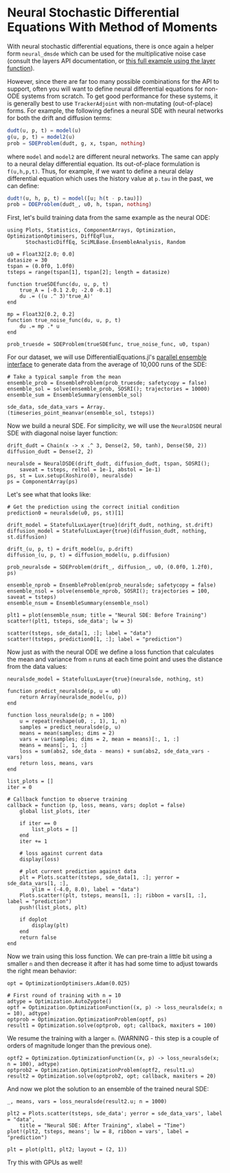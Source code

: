 # Neural Stochastic Differential Equations With Method of Moments

With neural stochastic differential equations, there is once again a helper form
`neural_dmsde` which can be used for the multiplicative noise case (consult the
layers API documentation, or [this full example using the layer
function](https://github.com/MikeInnes/zygote-paper/blob/master/neural_sde/neural_sde.jl)).

However, since there are far too many possible combinations for the API to
support, often you will want to define neural differential equations for
non-ODE systems from scratch. To get good performance for these systems,
it is generally best to use `TrackerAdjoint` with non-mutating (out-of-place)
forms. For example, the following defines a neural SDE with neural networks
for both the drift and diffusion terms:

```julia
dudt(u, p, t) = model(u)
g(u, p, t) = model2(u)
prob = SDEProblem(dudt, g, x, tspan, nothing)
```

where `model` and `model2` are different neural networks. The same can apply to
a neural delay differential equation. Its out-of-place formulation is
`f(u,h,p,t)`. Thus, for example, if we want to define a neural delay differential
equation which uses the history value at `p.tau` in the past, we can define:

```julia
dudt!(u, h, p, t) = model([u; h(t - p.tau)])
prob = DDEProblem(dudt_, u0, h, tspan, nothing)
```

First, let's build training data from the same example as the neural ODE:

```@example nsde
using Plots, Statistics, ComponentArrays, Optimization, OptimizationOptimisers, DiffEqFlux,
      StochasticDiffEq, SciMLBase.EnsembleAnalysis, Random

u0 = Float32[2.0; 0.0]
datasize = 30
tspan = (0.0f0, 1.0f0)
tsteps = range(tspan[1], tspan[2]; length = datasize)
```

```@example nsde
function trueSDEfunc(du, u, p, t)
    true_A = [-0.1 2.0; -2.0 -0.1]
    du .= ((u .^ 3)'true_A)'
end

mp = Float32[0.2, 0.2]
function true_noise_func(du, u, p, t)
    du .= mp .* u
end

prob_truesde = SDEProblem(trueSDEfunc, true_noise_func, u0, tspan)
```

For our dataset, we will use DifferentialEquations.jl's [parallel ensemble
interface](https://docs.sciml.ai/DiffEqDocs/stable/features/ensemble/) to generate
data from the average of 10,000 runs of the SDE:

```@example nsde
# Take a typical sample from the mean
ensemble_prob = EnsembleProblem(prob_truesde; safetycopy = false)
ensemble_sol = solve(ensemble_prob, SOSRI(); trajectories = 10000)
ensemble_sum = EnsembleSummary(ensemble_sol)

sde_data, sde_data_vars = Array.(timeseries_point_meanvar(ensemble_sol, tsteps))
```

Now we build a neural SDE. For simplicity, we will use the `NeuralDSDE`
neural SDE with diagonal noise layer function:

```@example nsde
drift_dudt = Chain(x -> x .^ 3, Dense(2, 50, tanh), Dense(50, 2))
diffusion_dudt = Dense(2, 2)

neuralsde = NeuralDSDE(drift_dudt, diffusion_dudt, tspan, SOSRI();
    saveat = tsteps, reltol = 1e-1, abstol = 1e-1)
ps, st = Lux.setup(Xoshiro(0), neuralsde)
ps = ComponentArray(ps)
```

Let's see what that looks like:

```@example nsde
# Get the prediction using the correct initial condition
prediction0 = neuralsde(u0, ps, st)[1]

drift_model = StatefulLuxLayer{true}(drift_dudt, nothing, st.drift)
diffusion_model = StatefulLuxLayer{true}(diffusion_dudt, nothing, st.diffusion)

drift_(u, p, t) = drift_model(u, p.drift)
diffusion_(u, p, t) = diffusion_model(u, p.diffusion)

prob_neuralsde = SDEProblem(drift_, diffusion_, u0, (0.0f0, 1.2f0), ps)

ensemble_nprob = EnsembleProblem(prob_neuralsde; safetycopy = false)
ensemble_nsol = solve(ensemble_nprob, SOSRI(); trajectories = 100, saveat = tsteps)
ensemble_nsum = EnsembleSummary(ensemble_nsol)

plt1 = plot(ensemble_nsum; title = "Neural SDE: Before Training")
scatter!(plt1, tsteps, sde_data'; lw = 3)

scatter(tsteps, sde_data[1, :]; label = "data")
scatter!(tsteps, prediction0[1, :]; label = "prediction")
```

Now just as with the neural ODE we define a loss function that calculates the
mean and variance from `n` runs at each time point and uses the distance from
the data values:

```@example nsde
neuralsde_model = StatefulLuxLayer{true}(neuralsde, nothing, st)

function predict_neuralsde(p, u = u0)
    return Array(neuralsde_model(u, p))
end

function loss_neuralsde(p; n = 100)
    u = repeat(reshape(u0, :, 1), 1, n)
    samples = predict_neuralsde(p, u)
    means = mean(samples; dims = 2)
    vars = var(samples; dims = 2, mean = means)[:, 1, :]
    means = means[:, 1, :]
    loss = sum(abs2, sde_data - means) + sum(abs2, sde_data_vars - vars)
    return loss, means, vars
end
```

```@example nsde
list_plots = []
iter = 0

# Callback function to observe training
callback = function (p, loss, means, vars; doplot = false)
    global list_plots, iter

    if iter == 0
        list_plots = []
    end
    iter += 1

    # loss against current data
    display(loss)

    # plot current prediction against data
    plt = Plots.scatter(tsteps, sde_data[1, :]; yerror = sde_data_vars[1, :],
        ylim = (-4.0, 8.0), label = "data")
    Plots.scatter!(plt, tsteps, means[1, :]; ribbon = vars[1, :], label = "prediction")
    push!(list_plots, plt)

    if doplot
        display(plt)
    end
    return false
end
```

Now we train using this loss function. We can pre-train a little bit using a
smaller `n` and then decrease it after it has had some time to adjust towards
the right mean behavior:

```@example nsde
opt = OptimizationOptimisers.Adam(0.025)

# First round of training with n = 10
adtype = Optimization.AutoZygote()
optf = Optimization.OptimizationFunction((x, p) -> loss_neuralsde(x; n = 10), adtype)
optprob = Optimization.OptimizationProblem(optf, ps)
result1 = Optimization.solve(optprob, opt; callback, maxiters = 100)
```

We resume the training with a larger `n`. (WARNING - this step is a couple of
orders of magnitude longer than the previous one).

```@example nsde
optf2 = Optimization.OptimizationFunction((x, p) -> loss_neuralsde(x; n = 100), adtype)
optprob2 = Optimization.OptimizationProblem(optf2, result1.u)
result2 = Optimization.solve(optprob2, opt; callback, maxiters = 20)
```

And now we plot the solution to an ensemble of the trained neural SDE:

```@example nsde
_, means, vars = loss_neuralsde(result2.u; n = 1000)

plt2 = Plots.scatter(tsteps, sde_data'; yerror = sde_data_vars', label = "data",
    title = "Neural SDE: After Training", xlabel = "Time")
plot!(plt2, tsteps, means'; lw = 8, ribbon = vars', label = "prediction")

plt = plot(plt1, plt2; layout = (2, 1))
```

Try this with GPUs as well!
